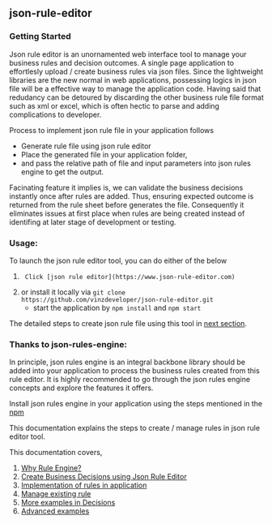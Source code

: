 ## json-rule-editor

### Getting Started

Json rule editor is an unornamented web interface tool to manage your business rules and decision outcomes. A single page application to effortlesly upload / create business rules via json files. Since the lightweight libraries are the new normal in web applications, possessing logics in json file will be a effective way to manage the application code. Having said that redudancy can be detoured by discarding the other business rule file format such as xml or excel, which is often hectic to parse and adding complications to developer.

Process to implement json rule file in your application follows

- Generate rule file using json rule editor
- Place the generated file in your application folder,
- and pass the relative path of file and input parameters into json rules engine to get the output.

Facinating feature it implies is, we can validate the business decisions instantly once after rules are added. Thus, ensuring expected outcome is returned from the rule sheet before generates the file. Consequently it eliminates issues at first place when rules are being created instead of identifing at later stage of development or testing.

### Usage:

To launch the json rule editor tool, you can do either of the below

1.      Click [json rule editor](https://www.json-rule-editor.com)
2.  or install it locally via `git clone https://github.com/vinzdeveloper/json-rule-editor.git`
    - start the application by `npm install` and `npm start`

The detailed steps to create json rule file using this tool in [next section](https://asudbury.github.io/json-rule-editor/docs/create-rules.html).

### Thanks to json-rules-engine:

In principle, json rules engine is an integral backbone library should be added into your application to process the business rules created from this rule editor. It is highly recommended to go through the json rules engine concepts and explore the features it offers.

Install json rules engine in your application using the steps mentioned in the [npm](https://www.npmjs.com/package/json-rules-engine)

This documentation explains the steps to create / manage rules in json rule editor tool.

This documentation covers,

1. [Why Rule Engine?](https://asudbury.github.io/json-rule-editor/docs/rule-engine.html)
2. [Create Business Decisions using Json Rule Editor](https://asudbury.github.io/json-rule-editor/docs/create-rules.html)
3. [Implementation of rules in application](https://asudbury.github.io/json-rule-editor/docs/implementation.html)
4. [Manage existing rule](https://asudbury.github.io/json-rule-editor/docs/manage-rules.html)
5. [More examples in Decisions](https://asudbury.github.io/json-rule-editor/docs/decisions.html)
6. [Advanced examples](https://asudbury.github.io/json-rule-editor/docs/advanced.html)
